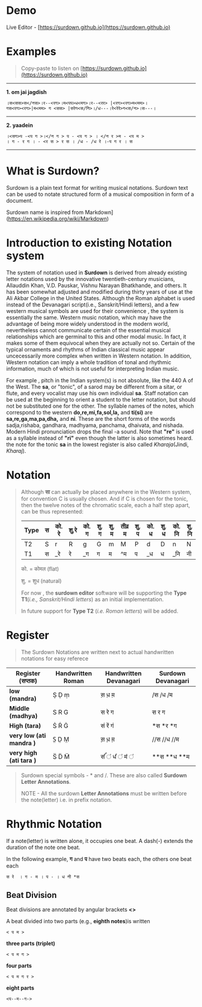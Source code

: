 Demo
=========

Live Editor - [https://surdown.github.io](https://surdown.github.io)

Examples
=========

> Copy-paste to listen on [https://surdown.github.io](https://surdown.github.io)
-----

**1. om jai jagdish**
```
।स<सस>स</नस>।र--<रग>।म<पप>ध<मग>।र--<रर> |<रग><रग>म<मम>।
गस<रग><रग>|म<मम> ग <सस> |सरेग<स/नि>।/ध---।रे<रेरे>ग<स/न>।स---। 
```
------

**2. yaadein**
```
।<सग>प -<प ग >।</न ग > प - <प ग > । </न र >म - <प म > 
। ग - र ग । - <र स > र स । /ध - /ध रे ।-प ग र । स 
```

---------

What is Surdown?
=========

Surdown is a plain text format for writing musical notations. Surdown text
can be used to notate structured form of a musical composition in form of a document.

Surdown name is inspired from Markdown](https://en.wikipedia.org/wiki/Markdown)


Introduction to existing Notation system
=========
The system of notation used in **Surdown** is derived from already existing letter notations used by the innovative twentieth-century musicians, Allauddin Khan, V.D. Pauskar, Vishnu Narayan Bhatkhande, and others. It has been somewhat adjusted and modified during thirty years of use at the Ali Akbar College in the United States. Although the Roman alphabet is used instead of the Devanagari script(i.e., Sanskrit/Hindi letters), and a few western musical symbols are used for their convenience , the system is essentially the same. Western music notation, which may have the advantage of being more widely understood in the modern world, nevertheless cannot communicate certain of the essential musical relationships which are germinal to this and other modal music. In fact, it makes some of them equivocal when they are actually not so. Certain of the typical ornaments and rhythms of Indian classical music appear uncecessarily more complex when written in Western notation. In addition, Western notation can imply a whole tradition of tonal and rhythmic information, much of which is not useful for interpreting Indian music.

For example , pitch in the Indian system(s) is not absolute, like the 440 A of the West. The **sa**, or "tonic", of a sarod may be different from a sitar, or flute, and every vocalist may use his own individual **sa**. Staff notation can be used at the beginning to orient a student to the letter notation, but should not be substituted one for the other. The syllable names of the notes, which correspond to the western **do,re,mi,fa,sol,la,** and **ti(si)** are **sa,re,ga,ma,pa,dha,** and **ni**. These are the short forms of the words sadja,rishaba, gandhara, madhyama, panchama, dhaivata, and nishada. Modern Hindi pronunciation drops the final -a sound. Note that **"re"** is used as a syllable instead of **"ri"** even though the latter is also sometimes heard. the note for the tonic **sa** in the lowest register is also called *Kharaja*(Jindi, *Kharaj*).


Notation
=========

> Although **सा** can actually be placed anywhere in the Western system, for convention C is usually chosen. And if C is chosen for the tonic, then the twelve notes of the chromatic scale, each a half step apart, can be thus represented:
>
>|Type|स|को. रे|शु.रे|को. ग |शु. ग|शु. म | तीव्र म|शु. प |को. ध |शु. ध|को. नि |शु. नि|
>|-|-|-|-|-|-|-|-|-|-|-|-|-|
>|T2|S|r|R|g|G|m|M|P|d|D|n|N|
>|T1|स|_रे |रे|_ग|ग|म|^म |प|_ध|ध|_नि|नी|
>
>को. = कोमल (flat)   
>
>शु. = शुध (natural)
>
> For now , the **surdown editor** software  will be supporting the **Type T1**(*i.e., Sanskrit/Hindi letters*) as an initial implementation.
>
> In future  support for **Type T2** (*i.e. Roman letters*) will be added.






Register
=========

> The Surdown Notations are written next to actual handwritten notations for easy referece


| **Register (सप्तक)**       | Handwritten Roman | Handwritten Devanagari | **Surdown Devanagari** |
|--------------------------|-------------------|------------------------|--------------------|
|**low (mandra)**          | Ṣ Ḍ ṃ             | स़ ध़ म़                  |/स /ध /म            | 
|**Middle (madhya)**       | S R G             | स रे ग                  | स र  ग              | 
|**High (tara)**           | Ṡ Ṙ Ġ             | सं रें गं                  | *स *र *ग            | 
|**very low (ati mandra )**| S̤ D̤ M̤             | स़़ ध़़ म़़                  | //स //ध //म        | 
|**very high (ati tara )** | S̈ D̈ M̈             | सऺऺऺऺ ऺ   धऺऺ ऺ  मऺ ऺ              | **स **ध **म        |

> Surdown special symbols - * and /. These are also called **Surdown Letter Annotations**.
> 
> NOTE - All the surdown **Letter Annotations** must be written before the note(letter) i.e. in prefix notation.



Rhythmic Notation
=========


If a note(letter) is written alone, it occupies one beat. A dash(-) extends the duration of the note one beat.

In the following example, **ग** and **प** have two beats each, the others one beat each

```
स रे  । ग - म । प - । ध नी *स 
```


## Beat Division

Beat divisions are annotated by angular brackets **<>**

A beat divided into two parts (e.g., **eighth notes**)is written
```
< प म >
```
**three parts (triplet)**
```
< प म ग >
```
**four parts**
```
< प म ग र >
```
**eight parts** 
```
<प--म--ग->
```


